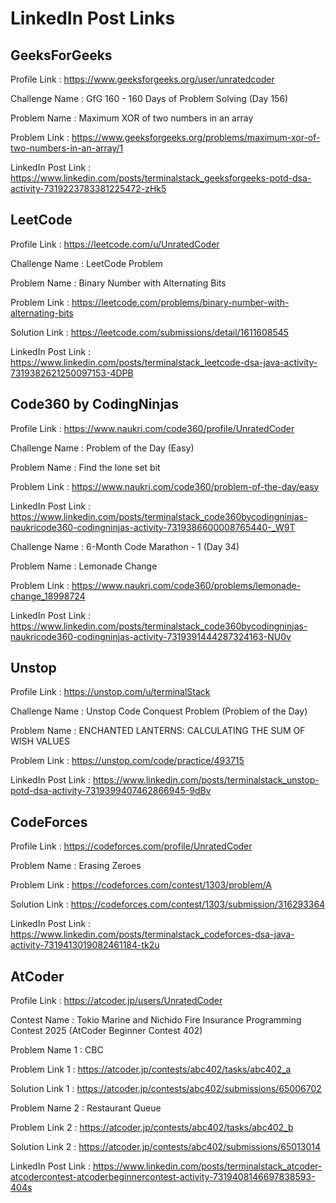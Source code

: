 # LinkedIn Post Links

## GeeksForGeeks

Profile Link : https://www.geeksforgeeks.org/user/unratedcoder

Challenge Name : GfG 160 - 160 Days of Problem Solving (Day 156)

Problem Name : Maximum XOR of two numbers in an array

Problem Link : https://www.geeksforgeeks.org/problems/maximum-xor-of-two-numbers-in-an-array/1

LinkedIn Post Link : https://www.linkedin.com/posts/terminalstack_geeksforgeeks-potd-dsa-activity-7319223783381225472-zHk5

## LeetCode

Profile Link : https://leetcode.com/u/UnratedCoder

Challenge Name : LeetCode Problem

Problem Name : Binary Number with Alternating Bits

Problem Link : https://leetcode.com/problems/binary-number-with-alternating-bits

Solution Link : https://leetcode.com/submissions/detail/1611608545

LinkedIn Post Link : https://www.linkedin.com/posts/terminalstack_leetcode-dsa-java-activity-7319382621250097153-4DPB

## Code360 by CodingNinjas

Profile Link : https://www.naukri.com/code360/profile/UnratedCoder

Challenge Name : Problem of the Day (Easy)

Problem Name : Find the lone set bit

Problem Link : https://www.naukri.com/code360/problem-of-the-day/easy

LinkedIn Post Link : https://www.linkedin.com/posts/terminalstack_code360bycodingninjas-naukricode360-codingninjas-activity-7319386600008765440-_W9T

Challenge Name : 6-Month Code Marathon - 1 (Day 34)

Problem Name : Lemonade Change

Problem Link : https://www.naukri.com/code360/problems/lemonade-change_18998724

LinkedIn Post Link : https://www.linkedin.com/posts/terminalstack_code360bycodingninjas-naukricode360-codingninjas-activity-7319391444287324163-NU0v

## Unstop

Profile Link : https://unstop.com/u/terminalStack

Challenge Name : Unstop Code Conquest Problem (Problem of the Day)

Problem Name : ENCHANTED LANTERNS: CALCULATING THE SUM OF WISH VALUES

Problem Link : https://unstop.com/code/practice/493715

LinkedIn Post Link : https://www.linkedin.com/posts/terminalstack_unstop-potd-dsa-activity-7319399407462866945-9dBv

## CodeForces

Profile Link : https://codeforces.com/profile/UnratedCoder

Problem Name : Erasing Zeroes

Problem Link : https://codeforces.com/contest/1303/problem/A

Solution Link : https://codeforces.com/contest/1303/submission/316293364

LinkedIn Post Link : https://www.linkedin.com/posts/terminalstack_codeforces-dsa-java-activity-7319413019082461184-tk2u

## AtCoder

Profile Link : https://atcoder.jp/users/UnratedCoder

Contest Name : Tokio Marine and Nichido Fire Insurance Programming Contest 2025 (AtCoder Beginner Contest 402)

Problem Name 1 : CBC

Problem Link 1 : https://atcoder.jp/contests/abc402/tasks/abc402_a

Solution Link 1 : https://atcoder.jp/contests/abc402/submissions/65006702

Problem Name 2 : Restaurant Queue

Problem Link 2 : https://atcoder.jp/contests/abc402/tasks/abc402_b

Solution Link 2 : https://atcoder.jp/contests/abc402/submissions/65013014

LinkedIn Post Link : https://www.linkedin.com/posts/terminalstack_atcoder-atcodercontest-atcoderbeginnercontest-activity-7319408146697838593-404s
